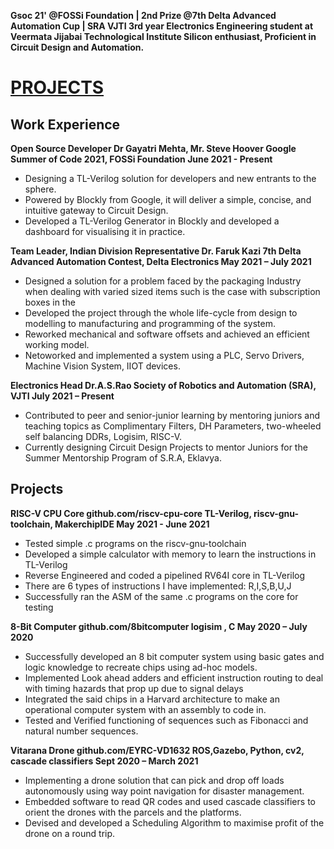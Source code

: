 

**Gsoc 21' @FOSSi Foundation | 2nd Prize @7th Delta Advanced Automation Cup | SRA VJTI 
3rd year Electronics Engineering student at Veermata Jijabai Technological Institute
Silicon enthusiast, Proficient in Circuit Design and Automation.**

# [PROJECTS](Projects.md)

## Work Experience

**Open Source Developer Dr Gayatri Mehta, Mr. Steve Hoover
  Google Summer of Code 2021, FOSSi Foundation June 2021 - Present**
-  Designing a TL-Verilog solution for developers and new entrants to the sphere.
-  Powered by Blockly from Google, it will deliver a simple, concise, and intuitive gateway to Circuit Design.
-  Developed a TL-Verilog Generator in Blockly and developed a dashboard for visualising it in practice.

**Team Leader, Indian Division Representative Dr. Faruk Kazi
  7th Delta Advanced Automation Contest, Delta Electronics May 2021 – July 2021**
-  Designed a solution for a problem faced by the packaging Industry when dealing with varied sized items
such is the case with subscription boxes in the
-  Developed the project through the whole life-cycle from design to modelling to manufacturing and programming of the system.
-  Reworked mechanical and software offsets and achieved an efficient working model.
-  Netoworked and implemented a system using a PLC, Servo Drivers, Machine Vision System, IIOT devices.

**Electronics Head Dr.A.S.Rao
  Society of Robotics and Automation (SRA), VJTI July 2021 – Present**
-  Contributed to peer and senior-junior learning by mentoring juniors and teaching topics as Complimentary
Filters, DH Parameters, two-wheeled self balancing DDRs, Logisim, RISC-V.
-  Currently designing Circuit Design Projects to mentor Juniors for the Summer Mentorship Program of
S.R.A, Eklavya.

## Projects

**RISC-V CPU Core github.com/riscv-cpu-core
  TL-Verilog, riscv-gnu-toolchain, MakerchipIDE May 2021 - June 2021**
-  Tested simple .c programs on the riscv-gnu-toolchain
-  Developed a simple calculator with memory to learn the instructions in TL-Verilog
-  Reverse Engineered and coded a pipelined RV64I core in TL-Verilog
-  There are 6 types of instructions I have implemented: R,I,S,B,U,J
-  Successfully ran the ASM of the same .c programs on the core for testing

**8-Bit Computer github.com/8bitcomputer
  logisim , C May 2020 – July 2020**
-  Successfully developed an 8 bit computer system using basic gates and logic knowledge to recreate chips
using ad-hoc models.
-  Implemented Look ahead adders and efficient instruction routing to deal with timing hazards that prop up
due to signal delays
-  Integrated the said chips in a Harvard architecture to make an operational computer system with an assembly
to code in.
-  Tested and Verified functioning of sequences such as Fibonacci and natural number sequences.

**Vitarana Drone github.com/EYRC-VD1632
  ROS,Gazebo, Python, cv2, cascade classifiers Sept 2020 – March 2021**
-  Implementing a drone solution that can pick and drop off loads autonomously using way point navigation
for disaster management.
-  Embedded software to read QR codes and used cascade classifiers to orient the drones with the parcels and
the platforms.
-  Devised and developed a Scheduling Algorithm to maximise profit of the drone on a round trip.


